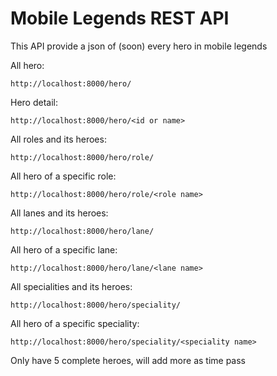 # Mobile Legends REST API
This API provide a json of (soon) every hero in mobile legends

All hero:
```
http://localhost:8000/hero/
```
Hero detail:
```
http://localhost:8000/hero/<id or name>
```
All roles and its heroes:
```
http://localhost:8000/hero/role/
```
All hero of a specific role:
```
http://localhost:8000/hero/role/<role name>
```
All lanes and its heroes:
```
http://localhost:8000/hero/lane/
```
All hero of a specific lane:
```
http://localhost:8000/hero/lane/<lane name>
```
All specialities and its heroes:
```
http://localhost:8000/hero/speciality/
```
All hero of a specific speciality:
```
http://localhost:8000/hero/speciality/<speciality name>
```

Only have 5 complete heroes, will add more as time pass
